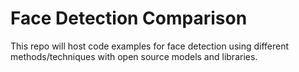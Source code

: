 # Face Detection Comparison
This repo will host code examples for face detection using different methods/techniques with open source models and libraries.
